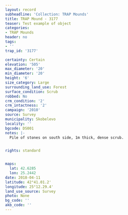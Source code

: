 ```yaml
---
layout: record
subheadline: 'Collection: TRAP Mounds'
title: TRAP Mound - 3177
teaser: Test example of object
categories:
- TRAP Mounds
header: no
tags:
- ''
trap_id: '3177'

certainty: Certain
elevation: '505'
max_diameter: '20'
min_diameter: '20'
height: '6'
size_category: Large
surrounding_land_use: Forest
surface_condition: Scrub
robbed: No
crm_condition: '2'
crm_intactness: '2'
campaign: '2010'
source: Survey
municipality: Skobelevo
locality: ''
bgcode: DS001
notes: |-
  Pile of stones on south side, 1m thick, dense scrub.


rights: standard


maps:
  lat: 42.6285
  lon: 25.2442
date: 2018-04-11
latitude: 42°41.01.2'
longitude: 25°12.29.4'
land_use_source: Survey
photo: None
bg_code: ''
akb_code: ''
---
```

